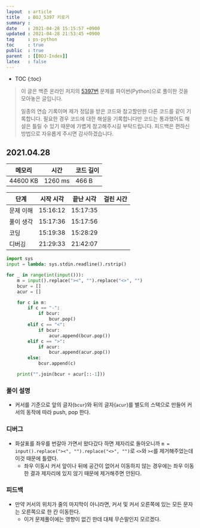 ```yaml
---
layout  : article
title   : BOJ_5397 키로거
summary : 
date    : 2021-04-28 15:15:57 +0900
updated : 2021-04-28 21:53:45 +0900
tag     : ps-python
toc     : true
public  : true
parent  : [[BOJ-Index]]
latex   : false
---
```

* TOC
{:toc}

>이 글은 백준 온라인 저지의 [5397번](https://www.acmicpc.net/problem/5397) 문제를 파이썬(Python)으로 풀이한 것을 모아놓은 글입니다.
>
> 일종의 연습 기록이며 제가 정답을 받은 코드와 참고할만한 다른 코드를 같이 기록합니다. 필요한 경우 코드에 대한 해설을 기록합니다만 코드는 통과했어도 해설은 틀릴 수 있기 때문에 가볍게 참고해주시길 부탁드립니다. 피드백은 편하신 방법으로 자유롭게 주시면 감사하겠습니다.

## 2021.04.28

| 메모리    | 시간    | 코드 길이 |
| --------- | -----   | --------- |
| 44600 KB  | 1260 ms | 466 B     |

| 단계      | 시작 시각 | 끝난 시각 | 걸린 시간 |
| --------- | --------- | --------- | --------- |
| 문제 이해 | 15:16:12  | 15:17:35  |           |
| 풀이 생각 | 15:17:36  | 15:17:56  |           |
| 코딩      | 15:19:38  | 15:28:29  |           |
| 디버깅    | 21:29:33  | 21:42:07  |           |

```python
import sys
input = lambda: sys.stdin.readline().rstrip()

for _ in range(int(input())):
    m = input().replace("><", "").replace("<>", "")
    bcur = []
    acur = []

    for c in m:
        if c == "-":
            if bcur:
                bcur.pop()
        elif c == "<":
            if bcur:
                acur.append(bcur.pop())
        elif c == ">":
            if acur:
                bcur.append(acur.pop())
        else:
            bcur.append(c)

    print("".join(bcur + acur[::-1]))

```

### 풀이 설명

* 커서를 기준으로 앞의 글자(`bcur`)와 뒤의 글자(`acur`)를 별도의 스택으로 만들어 커서의 동작에 따라 push, pop 한다.

### 디버그

* 화살표를 좌우를 번갈아 가면서 왔다갔다 하면 제자리로 돌아오니까 `m = input().replace("><", "").replace("<>", "")`로 `<>`와 `><`를 제거해주었는데 이것 때문에 틀렸다.
    * 좌우 이동시 커서 앞이나 뒤에 공간이 없어서 이동하지 않는 경우에는 좌우 이동한 결과 제자리에 있지 않기 때문에 제거해주면 안된다.

### 피드백

* 만약 커서의 위치가 줄의 마지막이 아니라면, 커서 및 커서 오른쪽에 있는 모든 문자는 오른쪽으로 한 칸 이동한다.
    * 이거 문제풀이에는 영향이 없긴 한데 대체 무슨말인지 모르겠다.
